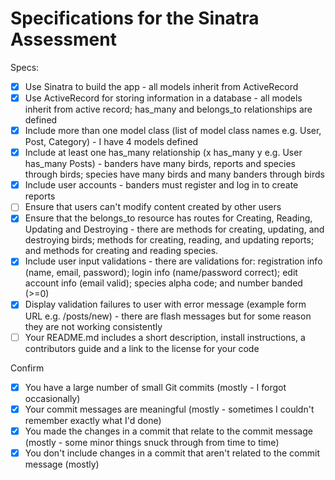 # Specifications for the Sinatra Assessment

Specs:
- [x] Use Sinatra to build the app - all models inherit from ActiveRecord
- [x] Use ActiveRecord for storing information in a database - all models inherit from active record; has_many and belongs_to relationships are defined
- [x] Include more than one model class (list of model class names e.g. User, Post, Category) - I have 4 models defined 
- [x] Include at least one has_many relationship (x has_many y e.g. User has_many Posts) - banders have many birds, reports and species through birds; species have many birds and many banders through birds
- [x] Include user accounts - banders must register and log in to create reports 
- [ ] Ensure that users can't modify content created by other users
- [x] Ensure that the belongs_to resource has routes for Creating, Reading, Updating and Destroying - there are methods for creating, updating, and destroying birds; methods for creating, reading, and updating reports; and methods for creating and reading species.
- [x] Include user input validations - there are validations for: registration info (name, email, password); login info (name/password correct); edit account info (email valid); species alpha code; and number banded (>=0)
- [x] Display validation failures to user with error message (example form URL e.g. /posts/new) - there are flash messages but for some reason they are not working consistently
- [ ] Your README.md includes a short description, install instructions, a contributors guide and a link to the license for your code

Confirm
- [x] You have a large number of small Git commits (mostly - I forgot occasionally)
- [x] Your commit messages are meaningful (mostly - sometimes I couldn't remember exactly what I'd done)
- [x] You made the changes in a commit that relate to the commit message (mostly - some minor things snuck through from time to time)
- [x] You don't include changes in a commit that aren't related to the commit message (mostly)
